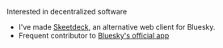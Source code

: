 Interested in decentralized software

- I've made [Skeetdeck](https://github.com/mary-ext/langit/tree/trunk/app), an alternative web client for Bluesky.
- Frequent contributor to [Bluesky's official app](https://github.com/bluesky-social/social-app)
